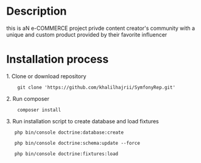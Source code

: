 Description
========================
this is aN e-COMMERCE project privde content creator's community with a unique and custom product provided by their favorite influencer

Installation process
========================
1. Clone or download repository

        git clone 'https://github.com/khalilhajrii/SymfonyRep.git'
   
2. Run composer


        composer install
   
3. Run installation script to create database and load fixtures

       php bin/console doctrine:database:create

       php bin/console doctrine:schema:update --force

       php bin/console doctrine:fixtures:load


